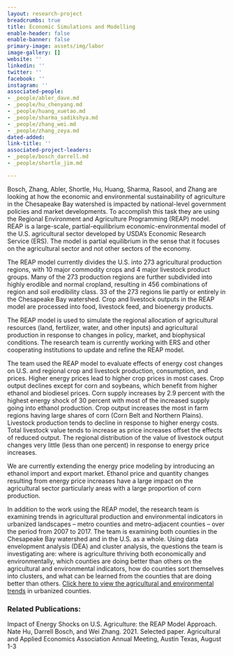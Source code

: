 ```yaml
---
layout: research-project
breadcrumbs: true
title: Economic Simulations and Modelling
enable-header: false
enable-banner: false
primary-image: assets/img/labor
image-gallery: []
website: ''
linkedin: ''
twitter: ''
facebook: ''
instagram: ''
associated-people:
- _people/abler_dave.md
- _people/hu_chenyang.md
- _people/huang_xuetao.md
- _people/sharma_sadikshya.md
- _people/zhang_wei.md
- _people/zhang_zeya.md
dated-added: 
link-title: ''
associated-project-leaders:
- _people/bosch_darrell.md
- _people/shortle_jim.md

---
```

Bosch, Zhang, Abler, Shortle, Hu, Huang, Sharma, Rasool, and Zhang are looking at how the economic and environmental sustainability of agriculture in the Chesapeake Bay watershed is impacted by national-level government policies and market developments. To accomplish this task they are using the Regional Environment and Agriculture Programming (REAP) model. REAP is a large-scale, partial-equilibrium economic-environmental model of the U.S. agricultural sector developed by USDA’s Economic Research Service (ERS). The model is partial equilibrium in the sense that it focuses on the agricultural sector and not other sectors of the economy.

The REAP model currently divides the U.S. into 273 agricultural production regions, with 10 major commodity crops and 4 major livestock product groups. Many of the 273 production regions are further subdivided into highly erodible and normal cropland, resulting in 456 combinations of region and soil erodibility class. 33 of the 273 regions lie partly or entirely in the Chesapeake Bay watershed. Crop and livestock outputs in the REAP model are processed into food, livestock feed, and bioenergy products.

The REAP model is used to simulate the regional allocation of agricultural resources (land, fertilizer, water, and other inputs) and agricultural production in response to changes in policy, market, and biophysical conditions. The research team is currently working with ERS and other cooperating institutions to update and refine the REAP model.

The team used the REAP model to evaluate effects of energy cost changes on U.S. and regional crop and livestock production, consumption, and prices. Higher energy prices lead to higher crop prices in most cases. Crop output declines except for corn and soybeans, which benefit from higher ethanol and biodiesel prices. Corn supply increases by 2.9 percent with the highest energy shock of 30 percent with most of the increased supply going into ethanol production. Crop output increases the most in farm regions having large shares of corn (Corn Belt and Northern Plains). Livestock production tends to decline in response to higher energy costs. Total livestock value tends to increase as price increases offset the effects of reduced output. The regional distribution of the value of livestock output changes very little (less than one percent) in response to energy price increases.

We are currently extending the energy price modeling by introducing an ethanol import and export market. Ethanol price and quantity changes resulting from energy price increases have a large impact on the agricultural sector particularly areas with a large proportion of corn production.

In addition to the work using the REAP model, the research team is examining trends in agricultural production and environmental indicators in urbanized landscapes – metro counties and metro-adjacent counties – over the period from 2007 to 2017. The team is examining both counties in the Chesapeake Bay watershed and in the U.S. as a whole. Using data envelopment analysis (DEA) and cluster analysis, the questions the team is investigating are: where is agriculture thriving both economically and environmentally, which counties are doing better than others on the agricultural and environmental indicators, how do counties sort themselves into clusters, and what can be learned from the counties that are doing better than others. [Click here to view the agricultural and environmental trends](https://drive.google.com/file/d/1YVSAsPnumd34E3hnS1ImJbU37hccaNvX/view?usp=sharing) in urbanized counties.

### Related Publications:

Impact of Energy Shocks on U.S. Agriculture: the REAP Model Approach. Nate Hu, Darrell Bosch, and Wei Zhang. 2021. Selected paper. Agricultural and Applied Economics Association Annual Meeting, Austin Texas, August 1-3
